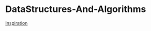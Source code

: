 # DataStructures-And-Algorithms
[Inspiration](https://leetcode.com/discuss/general-discussion/1003602/300-leetcode-problems-celebration/820387)

